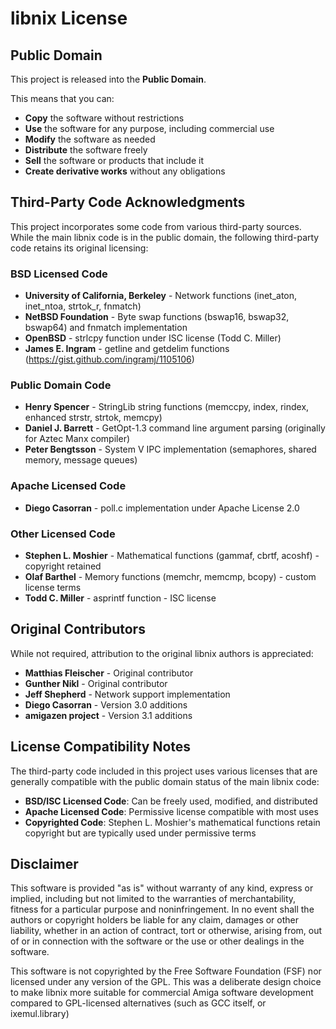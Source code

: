 # libnix License

## Public Domain

This project is released into the **Public Domain**.

This means that you can:

- **Copy** the software without restrictions
- **Use** the software for any purpose, including commercial use
- **Modify** the software as needed
- **Distribute** the software freely
- **Sell** the software or products that include it
- **Create derivative works** without any obligations

## Third-Party Code Acknowledgments

This project incorporates some code from various third-party sources. While the main libnix code is in the public domain, the following third-party code retains its original licensing:

### BSD Licensed Code
- **University of California, Berkeley** - Network functions (inet_aton, inet_ntoa, strtok_r, fnmatch)
- **NetBSD Foundation** - Byte swap functions (bswap16, bswap32, bswap64) and fnmatch implementation
- **OpenBSD** - strlcpy function under ISC license (Todd C. Miller)
- **James E. Ingram** - getline and getdelim functions (https://gist.github.com/ingramj/1105106)

### Public Domain Code
- **Henry Spencer** - StringLib string functions (memccpy, index, rindex, enhanced strstr, strtok, memcpy)
- **Daniel J. Barrett** - GetOpt-1.3 command line argument parsing (originally for Aztec Manx compiler)
- **Peter Bengtsson** - System V IPC implementation (semaphores, shared memory, message queues)

### Apache Licensed Code
- **Diego Casorran** - poll.c implementation under Apache License 2.0

### Other Licensed Code
- **Stephen L. Moshier** - Mathematical functions (gammaf, cbrtf, acoshf) - copyright retained
- **Olaf Barthel** - Memory functions (memchr, memcmp, bcopy) - custom license terms
- **Todd C. Miller** - asprintf function - ISC license

## Original Contributors

While not required, attribution to the original libnix authors is appreciated:

- **Matthias Fleischer** - Original contributor
- **Gunther Nikl** - Original contributor
- **Jeff Shepherd** - Network support implementation
- **Diego Casorran** - Version 3.0 additions
- **amigazen project** - Version 3.1 additions

## License Compatibility Notes

The third-party code included in this project uses various licenses that are generally compatible with the public domain status of the main libnix code:

- **BSD/ISC Licensed Code**: Can be freely used, modified, and distributed
- **Apache Licensed Code**: Permissive license compatible with most uses
- **Copyrighted Code**: Stephen L. Moshier's mathematical functions retain copyright but are typically used under permissive terms

## Disclaimer

This software is provided "as is" without warranty of any kind, express or implied, including but not limited to the warranties of merchantability, fitness for a particular purpose and noninfringement. In no event shall the authors or copyright holders be liable for any claim, damages or other liability, whether in an action of contract, tort or otherwise, arising from, out of or in connection with the software or the use or other dealings in the software.

This software is not copyrighted by the Free Software Foundation (FSF) nor licensed under any version of the GPL. This was a deliberate design choice to make libnix more suitable for commercial Amiga software development compared to GPL-licensed alternatives (such as GCC itself, or ixemul.library)